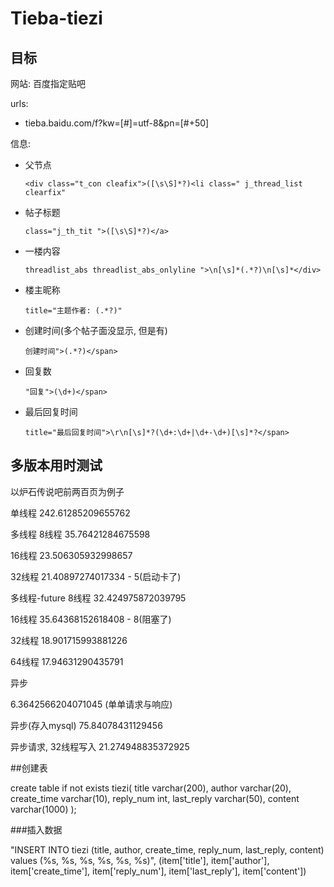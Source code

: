 # Tieba-tiezi

## 目标

网站: 百度指定贴吧

urls:

- tieba.baidu.com/f?kw=[#]=utf-8&pn=[#+50]

信息:

- 父节点

  ```
  <div class="t_con cleafix">([\s\S]*?)<li class=" j_thread_list clearfix"
  ```


- 帖子标题

  ```
  class="j_th_tit ">([\s\S]*?)</a>
  ```

- 一楼内容

  ```
  threadlist_abs threadlist_abs_onlyline ">\n[\s]*(.*?)\n[\s]*</div>
  ```

- 楼主昵称

  ```
  title="主题作者: (.*?)"
  ```

- 创建时间(多个帖子面没显示, 但是有)

  ```
  创建时间">(.*?)</span>
  ```

- 回复数

  ```
  "回复">(\d+)</span>
  ```

- 最后回复时间

  ```
  title="最后回复时间">\r\n[\s]*?(\d+:\d+|\d+-\d+)[\s]*?</span>
  ```






## 多版本用时测试

以炉石传说吧前两百页为例子

单线程
242.61285209655762





多线程
8线程
35.76421284675598



16线程
23.506305932998657



32线程
21.40897274017334 - 5(启动卡了)



多线程-future
8线程
32.424975872039795



16线程
35.64368152618408 - 8(阻塞了)



32线程
18.901715993881226



64线程
17.94631290435791





异步

6.3642566204071045 (单单请求与响应)



异步(存入mysql)
75.84078431129456



异步请求, 32线程写入
21.274948835372925



##创建表

create table if not exists tiezi(
	title varchar(200),
	author varchar(20),
	create_time varchar(10),
	reply_num int,
	last_reply varchar(50),
	content varchar(1000)
);



###插入数据

"INSERT INTO tiezi (title, author, create_time, reply_num, last_reply, content) values (%s, %s, %s, %s, %s, %s)", (item['title'], item['author'], item['create_time'], item['reply_num'], item['last_reply'], item['content'])













